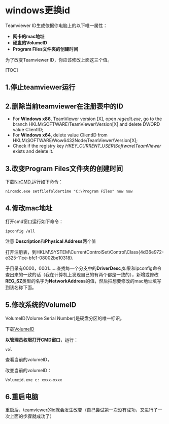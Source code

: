 # windows更换id

Teamviewer ID生成依据你电脑上的以下唯一属性：

- **网卡的mac地址**
- **硬盘的VolumeID**
- **Program Files文件夹的创建时间**

为了改变Teamviewer ID，你应该修改上面这三个值。

[TOC]

## 1.停止teamviewer运行

## 2.删除当前teamviewer在注册表中的ID

- For **Windows x86**, TeamViewer version [X], open *regedit.exe*, go to the branch HKLM\SOFTWARE\TeamViewer\Version[X] and delete DWORD value ClientID;
- For **Windows x64**, delete value ClientID from HKLM\SOFTWARE\Wow6432Node\TeamViewer\Version[X];
- Check if the registry key *HKEY_CURRENT_USER\Software\TeamViewer* exists and delete it.

## 3.改变Program Files文件夹的创建时间

下载[NirCMD](http://www.nirsoft.net/utils/nircmd.html),运行如下命令：

```
nircmdc.exe setfilefoldertime "C:\Program Files" now now
```

## 4.修改mac地址

打开cmd窗口运行如下命令：

```
ipconfig /all
```

注意 **Description**和**Physical Address**两个值

打开注册表，到HKLM\SYSTEM\CurrentControlSet\Control\Class\{4d36e972-e325-11ce-bfc1-08002be10318}.

子目录有0000，0001......查找每一个分支中的**DriverDesc**,如果和ipconfig命令查出来的一致的话（我在计算机上发现自己的有两个都是一致的），新增或修改**REG_SZ**类型的名字为**NetworkAddress**的值，然后把想要修改的mac地址填写到该名称下面。

## 5.修改系统的VolumeID

VolumeID(Volume Serial Number)是硬盘分区的唯一标识。

下载[VolumeID](https://docs.microsoft.com/zh-cn/sysinternals/downloads/volumeid)

**以管理员权限打开CMD窗口**，运行：

```
vol
```

查看当前的volumeID，

改变当前的volumeID：

```
Volumeid.exe c: xxxx-xxxx
```

## 6.重启电脑

重启后，teamviewer的id就会发生改变（自己尝试第一次没有成功，又进行了一次上面的步骤就成功了）







